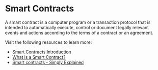 # Smart Contracts

A smart contract is a computer program or a transaction protocol that is intended to automatically execute, control or document legally relevant events and actions according to the terms of a contract or an agreement.

Visit the following resources to learn more:

- [Smart Contracts Introduction](https://www.blockchain.education/blockchain101/smart-contracts)
- [What Is a Smart Contract?](https://chain.link/education/smart-contracts)
- [Smart contracts - Simply Explained](https://youtu.be/ZE2HxTmxfrI)